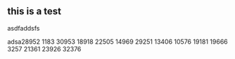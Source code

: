 

## this is a test

asdfaddsfs

adsa28952
1183
30953
18918
22505
14969
29251
13406
10576
19181
19666
3257
21361
23926
32376
